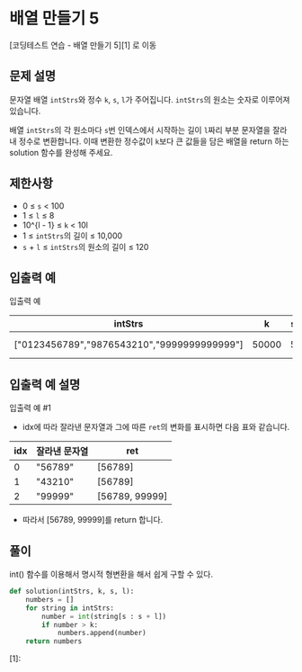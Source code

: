 # 배열 만들기 5

[코딩테스트 연습 - 배열 만들기 5][1] 로 이동

## 문제 설명

문자열 배열 `intStrs`와 정수 `k`, `s`, `l`가 주어집니다. `intStrs`의 원소는 숫자로 이루어져 있습니다.

배열 `intStrs`의 각 원소마다 `s`번 인덱스에서 시작하는 길이 `l`짜리 부분 문자열을 잘라내 정수로 변환합니다. 이때 변환한 정수값이 `k`보다 큰 값들을 담은 배열을 return 하는 solution 함수를 완성해 주세요.

## 제한사항

- 0 ≤ `s` < 100
- 1 ≤ `l` ≤ 8
- 10^{l - 1} ≤ `k` < 10l
- 1 ≤ `intStrs`의 길이 ≤ 10,000
- `s` + `l` ≤ `intStrs`의 원소의 길이 ≤ 120

## 입출력 예

입출력 예

| intStrs                                     | k     | s   | l   | result         |
| ------------------------------------------- | ----- | --- | --- | -------------- |
| ["0123456789","9876543210","9999999999999"] | 50000 | 5   | 5   | [56789, 99999] |

## 입출력 예 설명

입출력 예 #1

- idx에 따라 잘라낸 문자열과 그에 따른 `ret`의 변화를 표시하면 다음 표와 같습니다.

| idx | 잘라낸 문자열 | ret            |
| --- | ------------- | -------------- |
| 0   | "56789"       | [56789]        |
| 1   | "43210"       | [56789]        |
| 2   | "99999"       | [56789, 99999] |

- 따라서 [56789, 99999]를 return 합니다.

## 풀이

int() 함수를 이용해서 명시적 형변환을 해서 쉽게 구할 수 있다.

```python
def solution(intStrs, k, s, l):
    numbers = []
    for string in intStrs:
        number = int(string[s : s + l])
        if number > k:
            numbers.append(number)
    return numbers
```

[1]:
